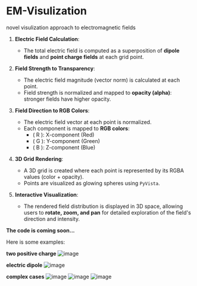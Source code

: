 # EM-Visulization
novel visulization approach to electromagnetic fields

1. **Electric Field Calculation**:
   - The total electric field is computed as a superposition of **dipole fields** and **point charge fields** at each grid point.

2. **Field Strength to Transparency**:
   - The electric field magnitude (vector norm) is calculated at each point.
   - Field strength is normalized and mapped to **opacity (alpha)**: stronger fields have higher opacity.

3. **Field Direction to RGB Colors**:
   - The electric field vector at each point is normalized.
   - Each component is mapped to **RGB colors**: 
     - \( R \): X-component (Red)
     - \( G \): Y-component (Green)
     - \( B \): Z-component (Blue)

4. **3D Grid Rendering**:
   - A 3D grid is created where each point is represented by its RGBA values (color + opacity).
   - Points are visualized as glowing spheres using `PyVista`.

5. **Interactive Visualization**:
   - The rendered field distribution is displayed in 3D space, allowing users to **rotate, zoom, and pan** for detailed exploration of the field's direction and intensity.

**The code is coming soon...**

Here is some examples:

**two positive charge**
![image](https://github.com/user-attachments/assets/71e071f8-eb1f-49ae-8330-98087a541f1b)

**electric dipole**
![image](https://github.com/user-attachments/assets/40f232e5-cc47-4f12-afd4-6dcdef8510a6)

**complex cases**
![image](https://github.com/user-attachments/assets/b02e5a89-d988-4a27-8903-ac6e85fce7ff)
![image](https://github.com/user-attachments/assets/f1bae86a-799a-4cc7-9963-9df508579892)
![image](https://github.com/user-attachments/assets/13a67389-b7ba-4f67-a3e6-b3b53e44864f)


